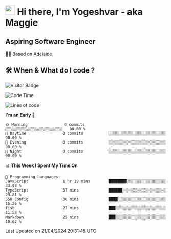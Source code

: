 <h1><img src="https://emojis.slackmojis.com/emojis/images/1531849430/4246/blob-sunglasses.gif?1531849430" width="30"/> Hi there, I'm Yogeshvar - aka Maggie</h1>

## Aspiring Software Engineer
🏂🏻  Based on Adelaide 

## 🛠 When & What do I code ?  

![Visitor Badge](https://visitor-badge.feriirawann.repl.co?username=yogeshvar&repo=yogeshvar&label=Visitors&style=plastic&color=%23457BFF&contentType=svg)

<!--START_SECTION:waka-->
![Code Time](http://img.shields.io/badge/Code%20Time-2%2C873%20hrs%2046%20mins-blue)

![Lines of code](https://img.shields.io/badge/From%20Hello%20World%20I%27ve%20Written-0%20lines%20of%20code-blue)

**I'm an Early 🐤** 

```text
🌞 Morning                0 commits           ░░░░░░░░░░░░░░░░░░░░░░░░░   00.00 % 
🌆 Daytime                0 commits           ░░░░░░░░░░░░░░░░░░░░░░░░░   00.00 % 
🌃 Evening                0 commits           ░░░░░░░░░░░░░░░░░░░░░░░░░   00.00 % 
🌙 Night                  0 commits           ░░░░░░░░░░░░░░░░░░░░░░░░░   00.00 % 
```


📊 **This Week I Spent My Time On** 

```text
💬 Programming Languages: 
JavaScript               1 hr 19 mins        ████████░░░░░░░░░░░░░░░░░   33.08 % 
TypeScript               57 mins             ██████░░░░░░░░░░░░░░░░░░░   23.81 % 
SSH Config               36 mins             ████░░░░░░░░░░░░░░░░░░░░░   15.26 % 
fish                     27 mins             ███░░░░░░░░░░░░░░░░░░░░░░   11.58 % 
Markdown                 25 mins             ███░░░░░░░░░░░░░░░░░░░░░░   10.62 % 
```


 Last Updated on 21/04/2024 20:31:45 UTC
<!--END_SECTION:waka-->
